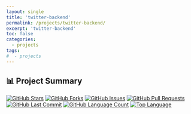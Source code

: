 ```yaml
---
layout: single
title: 'twitter-backend'
permalink: /projects/twitter-backend/
excerpt: 'twitter-backend'
toc: false
categories:
  - projects
tags:
#  - projects
---
```


## 📊 Project Summary

[![GitHub Stars](https://img.shields.io/github/stars/nntin/twitter-backend?style=flat-square)](https://github.com/nntin/twitter-backend/stargazers)
[![GitHub Forks](https://img.shields.io/github/forks/nntin/twitter-backend?style=flat-square)](https://github.com/nntin/twitter-backend/network)
[![GitHub Issues](https://img.shields.io/github/issues/nntin/twitter-backend?style=flat-square)](https://github.com/nntin/twitter-backend/issues)
[![GitHub Pull Requests](https://img.shields.io/github/issues-pr/nntin/twitter-backend?style=flat-square)](https://github.com/nntin/twitter-backend/pulls)
[![GitHub Last Commit](https://img.shields.io/github/last-commit/nntin/twitter-backend?style=flat-square)](https://github.com/nntin/twitter-backend/commits)
[![GitHub Language Count](https://img.shields.io/github/languages/count/nntin/twitter-backend?style=flat-square)](https://github.com/nntin/twitter-backend)
[![Top Language](https://img.shields.io/github/languages/top/nntin/twitter-backend?style=flat-square)](https://github.com/nntin/twitter-backend)
